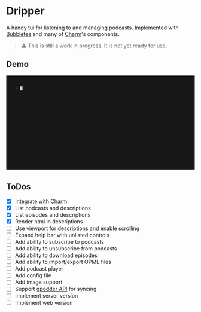 # Dripper

A handy tui for listening to and managing podcasts. Implemented with [Bubbletea](https://github.com/charmbracelet/bubbletea) and many of [Charm](https://charm.sh)'s components.

> :warning: This is still a work in progress. It is not yet ready for use.

## Demo
![demo](./demo.gif)

## ToDos

- [X] Integrate with [Charm](https://github.com/charmbracelet/charm)
- [X] List podcasts and descriptions
- [X] List episodes and descriptions
- [X] Render html in descriptions
- [ ] Use viewport for descriptions and enable scrolling
- [ ] Expand help bar with unlisted controls
- [ ] Add ability to subscribe to podcasts
- [ ] Add ability to unsubscribe from podcasts
- [ ] Add ability to download episodes
- [ ] Add ability to import/export OPML files
- [ ] Add podcast player
- [ ] Add config file
- [ ] Add image support
- [ ] Support [gpodder API](https://github.com/thrillfall/nextcloud-gpodder) for syncing
- [ ] Implement server version
- [ ] Implement web version
